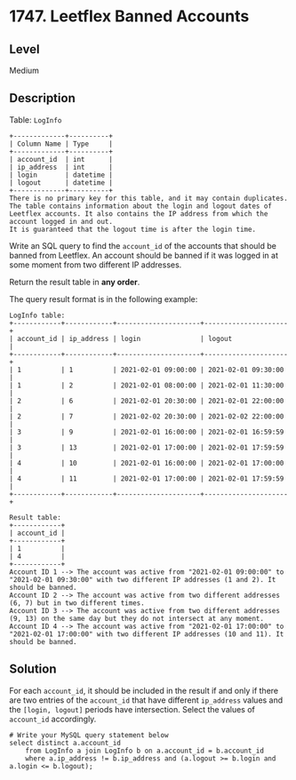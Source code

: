 # 1747. Leetflex Banned Accounts
## Level
Medium

## Description
Table: `LogInfo`
```
+-------------+----------+
| Column Name | Type     |
+-------------+----------+
| account_id  | int      |
| ip_address  | int      |
| login       | datetime |
| logout      | datetime |
+-------------+----------+
There is no primary key for this table, and it may contain duplicates.
The table contains information about the login and logout dates of Leetflex accounts. It also contains the IP address from which the account logged in and out.
It is guaranteed that the logout time is after the login time.
```

Write an SQL query to find the `account_id` of the accounts that should be banned from Leetflex. An account should be banned if it was logged in at some moment from two different IP addresses.

Return the result table in **any order**.

The query result format is in the following example:

```
LogInfo table:
+------------+------------+---------------------+---------------------+
| account_id | ip_address | login               | logout              |
+------------+------------+---------------------+---------------------+
| 1          | 1          | 2021-02-01 09:00:00 | 2021-02-01 09:30:00 |
| 1          | 2          | 2021-02-01 08:00:00 | 2021-02-01 11:30:00 |
| 2          | 6          | 2021-02-01 20:30:00 | 2021-02-01 22:00:00 |
| 2          | 7          | 2021-02-02 20:30:00 | 2021-02-02 22:00:00 |
| 3          | 9          | 2021-02-01 16:00:00 | 2021-02-01 16:59:59 |
| 3          | 13         | 2021-02-01 17:00:00 | 2021-02-01 17:59:59 |
| 4          | 10         | 2021-02-01 16:00:00 | 2021-02-01 17:00:00 |
| 4          | 11         | 2021-02-01 17:00:00 | 2021-02-01 17:59:59 |
+------------+------------+---------------------+---------------------+

Result table:
+------------+
| account_id |
+------------+
| 1          |
| 4          |
+------------+
Account ID 1 --> The account was active from "2021-02-01 09:00:00" to "2021-02-01 09:30:00" with two different IP addresses (1 and 2). It should be banned.
Account ID 2 --> The account was active from two different addresses (6, 7) but in two different times.
Account ID 3 --> The account was active from two different addresses (9, 13) on the same day but they do not intersect at any moment.
Account ID 4 --> The account was active from "2021-02-01 17:00:00" to "2021-02-01 17:00:00" with two different IP addresses (10 and 11). It should be banned.
```

## Solution
For each `account_id`, it should be included in the result if and only if there are two entries of the `account_id` that have different `ip_address` values and the `[login, logout]` periods have intersection. Select the values of `account_id` accordingly.
```
# Write your MySQL query statement below
select distinct a.account_id
    from LogInfo a join LogInfo b on a.account_id = b.account_id
    where a.ip_address != b.ip_address and (a.logout >= b.login and a.login <= b.logout);
```
